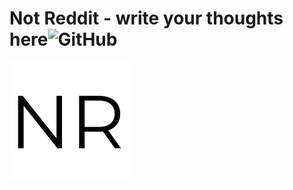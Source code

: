 # Not Reddit - write your thoughts here![GitHub](http://github.com)
![Not Reddit](/static/images/favicon.png)
